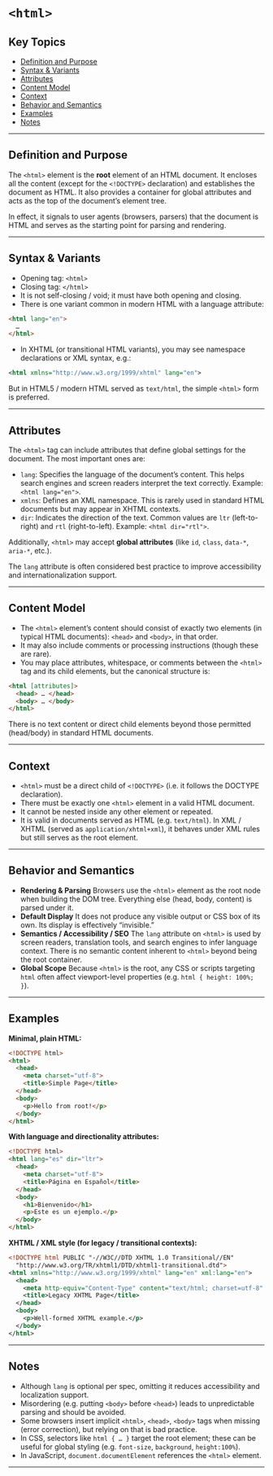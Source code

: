 # `<html>`

## Key Topics

+ [Definition and Purpose](#definition-and-purpose)  
+ [Syntax & Variants](#syntax--variants)  
+ [Attributes](#attributes)  
+ [Content Model](#content-model)  
+ [Context](#context)  
+ [Behavior and Semantics](#behavior-and-semantics)  
+ [Examples](#examples)  
+ [Notes](#notes)

---

## Definition and Purpose  

The `<html>` element is the **root** element of an HTML document. It encloses all the content (except for the `<!DOCTYPE>` declaration) and establishes the document as HTML. It also provides a container for global attributes and acts as the top of the document’s element tree.  

In effect, it signals to user agents (browsers, parsers) that the document is HTML and serves as the starting point for parsing and rendering.

---

## Syntax & Variants  

+ Opening tag: `<html>`  
+ Closing tag: `</html>`  
+ It is not self-closing / void; it must have both opening and closing.  
+ There is one variant common in modern HTML with a language attribute:  

```html
<html lang="en">
  …
</html>
````

* In XHTML (or transitional HTML variants), you may see namespace declarations or XML syntax, e.g.:

```xml
<html xmlns="http://www.w3.org/1999/xhtml" lang="en">
```

But in HTML5 / modern HTML served as `text/html`, the simple `<html>` form is preferred.

---

## Attributes

The `<html>` tag can include attributes that define global settings for the document. The most important ones are:

* `lang`: Specifies the language of the document’s content. This helps search engines and screen readers interpret the text correctly. Example: `<html lang="en">`.
* `xmlns`: Defines an XML namespace. This is rarely used in standard HTML documents but may appear in XHTML contexts.
* `dir`: Indicates the direction of the text. Common values are `ltr` (left-to-right) and `rtl` (right-to-left). Example: `<html dir="rtl">`.

Additionally, `<html>` may accept **global attributes** (like `id`, `class`, `data-*`, `aria-*`, etc.).

The `lang` attribute is often considered best practice to improve accessibility and internationalization support.

---

## Content Model

* The `<html>` element’s content should consist of exactly two elements (in typical HTML documents): `<head>` and `<body>`, in that order.
* It may also include comments or processing instructions (though these are rare).
* You may place attributes, whitespace, or comments between the `<html>` tag and its child elements, but the canonical structure is:

```html
<html [attributes]>
  <head> … </head>
  <body> … </body>
</html>
```

There is no text content or direct child elements beyond those permitted (head/body) in standard HTML documents.

---

## Context

* `<html>` must be a direct child of `<!DOCTYPE>` (i.e. it follows the DOCTYPE declaration).
* There must be exactly one `<html>` element in a valid HTML document.
* It cannot be nested inside any other element or repeated.
* It is valid in documents served as HTML (e.g. `text/html`). In XML / XHTML (served as `application/xhtml+xml`), it behaves under XML rules but still serves as the root element.

---

## Behavior and Semantics

* **Rendering & Parsing**
  Browsers use the `<html>` element as the root node when building the DOM tree. Everything else (head, body, content) is parsed under it.
* **Default Display**
  It does not produce any visible output or CSS box of its own. Its display is effectively “invisible.”
* **Semantics / Accessibility / SEO**
  The `lang` attribute on `<html>` is used by screen readers, translation tools, and search engines to infer language context.
  There is no semantic content inherent to `<html>` beyond being the root container.
* **Global Scope**
  Because `<html>` is the root, any CSS or scripts targeting `html` often affect viewport-level properties (e.g. `html { height: 100%; }`).

---

## Examples

**Minimal, plain HTML:**

```html
<!DOCTYPE html>
<html>
  <head>
    <meta charset="utf-8">
    <title>Simple Page</title>
  </head>
  <body>
    <p>Hello from root!</p>
  </body>
</html>
```

**With language and directionality attributes:**

```html
<!DOCTYPE html>
<html lang="es" dir="ltr">
  <head>
    <meta charset="utf-8">
    <title>Página en Español</title>
  </head>
  <body>
    <h1>Bienvenido</h1>
    <p>Este es un ejemplo.</p>
  </body>
</html>
```

**XHTML / XML style (for legacy / transitional contexts):**

```xml
<!DOCTYPE html PUBLIC "-//W3C//DTD XHTML 1.0 Transitional//EN"
  "http://www.w3.org/TR/xhtml1/DTD/xhtml1-transitional.dtd">
<html xmlns="http://www.w3.org/1999/xhtml" lang="en" xml:lang="en">
  <head>
    <meta http-equiv="Content-Type" content="text/html; charset=utf-8" />
    <title>Legacy XHTML Page</title>
  </head>
  <body>
    <p>Well-formed XHTML example.</p>
  </body>
</html>
```

---

## Notes

* Although `lang` is optional per spec, omitting it reduces accessibility and localization support.
* Misordering (e.g. putting `<body>` before `<head>`) leads to unpredictable parsing and should be avoided.
* Some browsers insert implicit `<html>`, `<head>`, `<body>` tags when missing (error correction), but relying on that is bad practice.
* In CSS, selectors like `html { … }` target the root element; these can be useful for global styling (e.g. `font-size`, `background`, `height:100%`).
* In JavaScript, `document.documentElement` references the `<html>` element.

---
